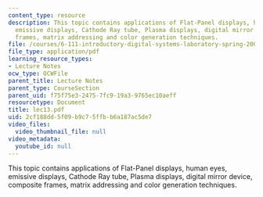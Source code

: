 ```yaml
---
content_type: resource
description: This topic contains applications of Flat-Panel displays, human eyes,
  emissive displays, Cathode Ray tube, Plasma displays, digital mirror device, composite
  frames, matrix addressing and color generation techniques.
file: /courses/6-111-introductory-digital-systems-laboratory-spring-2006/2cf188dd5f09b9c75ffbb6a187ac5de7_lec13.pdf
file_type: application/pdf
learning_resource_types:
- Lecture Notes
ocw_type: OCWFile
parent_title: Lecture Notes
parent_type: CourseSection
parent_uid: f75f75e3-2475-7fc9-19a3-9765ec10aeff
resourcetype: Document
title: lec13.pdf
uid: 2cf188dd-5f09-b9c7-5ffb-b6a187ac5de7
video_files:
  video_thumbnail_file: null
video_metadata:
  youtube_id: null
---
```

This topic contains applications of Flat-Panel displays, human eyes, emissive displays, Cathode Ray tube, Plasma displays, digital mirror device, composite frames, matrix addressing and color generation techniques.

